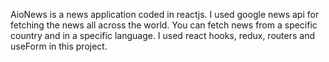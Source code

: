 AioNews is a news application coded in reactjs. I used google news api for fetching the news all across the world. You can fetch news from a specific country and in a specific language. I used react hooks, redux, routers and useForm in this project. 
